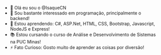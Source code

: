 - 👋 Olá eu sou o @IsaqueCN
- 👀 Sou bastante interessado em programação, principalmente o backend!
- 🌱 Estou aprendendo: C#, ASP.Net, HTML, CSS, Bootstrap, Javascript, NodeJS e Express!
- 📚 Estou cursando o curso de Análise e Desenvolvimento de Sistemas na PUC Minas!
- ⚡ Fato Curioso: Gosto muito de aprender as coisas por diversão!
